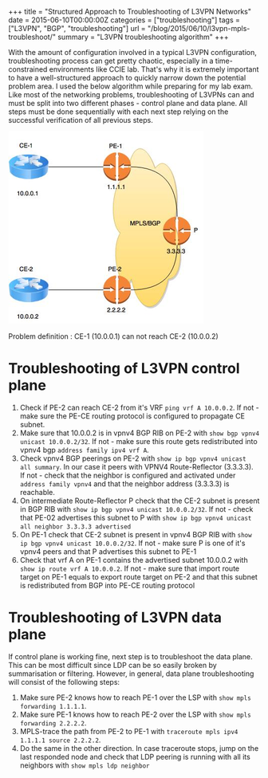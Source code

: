 +++
title = "Structured Approach to Troubleshooting of L3VPN Networks"
date = 2015-06-10T00:00:00Z
categories = ["troubleshooting"]
tags = ["L3VPN", "BGP", "troubleshooting"]
url = "/blog/2015/06/10/l3vpn-mpls-troubleshoot/"
summary = "L3VPN troubleshooting algorithm"
+++

With the amount of configuration involved in a typical L3VPN configuration, troubleshooting process can get pretty chaotic, especially
in a time-constrained environments like CCIE lab. That's why it is extremely important to have a well-structured approach to quickly
narrow down the potential problem area. I used the below algorithm while preparing for my lab exam.
Like most of the networking problems, troubleshooting of L3VPNs can and must be split into two different phases - control plane and data plane.
All steps must be done sequentially with each next step relying on the successful verification of all previous steps.

![Test topology](/img/l3vpn.jpg)

Problem definition
: CE-1 (10.0.0.1) can not reach CE-2 (10.0.0.2)

<!--more-->

# Troubleshooting of L3VPN control plane

1. Check if PE-2 can reach CE-2 from it's VRF `ping vrf A 10.0.0.2`. If not - make sure the PE-CE routing protocol is configured to propagate CE subnet.
2. Make sure that 10.0.0.2 is in vpnv4 BGP RIB on PE-2 with `show bgp vpnv4 unicast 10.0.0.2/32`. If not - make sure this route gets redistributed into 
vpnv4 bgp `address family ipv4 vrf A`.
3. Check vpnv4 BGP peerings on PE-2 with `show ip bgp vpnv4 unicast all summary`. In our case it peers with VPNV4 Route-Reflector (3.3.3.3).
If not - check that the neighbor is configured and activated under `address family vpnv4` and that the neighbor address (3.3.3.3) is reachable.
4. On intermediate Route-Reflector P check that the CE-2 subnet is present in BGP RIB with `show ip bgp vpnv4 unicast 10.0.0.2/32`. If not - check that 
PE-02 advertises this subnet to P with `show ip bgp vpnv4 unicast all neighbor 3.3.3.3 advertised`
5. On PE-1 check that CE-2 subnet is present in vpnv4 BGP RIB with `show ip bgp vpnv4 unicast 10.0.0.2/32`. If not - make sure P is one of it's vpnv4 peers 
and that P advertises this subnet to PE-1
6. Check that vrf A on PE-1 contains the advertised subnet 10.0.0.2 with `show ip route vrf A 10.0.0.2`. If not - make sure that import route target on PE-1 equals
to export route target on PE-2 and that this subnet is redistributed from BGP into PE-CE routing protocol 

# Troubleshooting of L3VPN data plane
If control plane is working fine, next step is to troubleshoot the data plane. This can be most difficult since LDP can be so easily broken by summarisation 
or filtering. However, in general, data plane troubleshooting will consist of the following 
steps:

1. Make sure PE-2 knows how to reach PE-1 over the LSP with `show mpls forwarding 1.1.1.1`.
2. Make sure PE-1 knows how to reach PE-2 over the LSP with `show mpls forwarding 2.2.2.2`.
3. MPLS-trace the path from PE-2 to PE-1 with `traceroute mpls ipv4 1.1.1.1 source 2.2.2.2`.
4. Do the same in the other direction. In case traceroute stops, jump on the last responded node and check that LDP peering 
is running with all its neighbors with `show mpls ldp neighbor`
